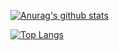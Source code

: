 [![Anurag's github stats](https://github-readme-stats.vercel.app/api?username=zhonghanwen)](https://github.com/anuraghazra/github-readme-stats)

[![Top Langs](https://github-readme-stats.vercel.app/api/top-langs/?username=zhonghanwen&hide=html,c)](https://github.com/anuraghazra/github-readme-stats)

<!--
**zhonghanwen/zhonghanwen** is a ✨ _special_ ✨ repository because its `README.md` (this file) appears on your GitHub profile.

Here are some ideas to get you started:

- 🔭 I’m currently working on ...
- 🌱 I’m currently learning ...
- 👯 I’m looking to collaborate on ...
- 🤔 I’m looking for help with ...
- 💬 Ask me about ...
- 📫 How to reach me: ...
- 😄 Pronouns: ...
- ⚡ Fun fact: ...
-->
